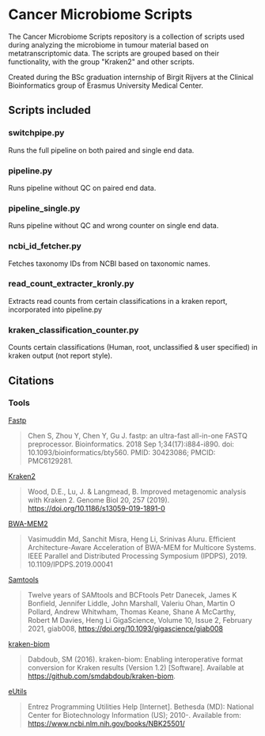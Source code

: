 # Cancer Microbiome Scripts
The Cancer Microbiome Scripts repository is a collection of scripts used during analyzing the microbiome in tumour material based on metatranscriptomic data. 
The scripts are grouped based on their functionality, with the group "Kraken2" and other scripts. 

Created during the BSc graduation internship of Birgit Rijvers at the Clinical Bioinformatics group of Erasmus University Medical Center.

## Scripts included
### switchpipe.py
Runs the full pipeline on both paired and single end data.
### pipeline.py
Runs pipeline without QC on paired end data.
### pipeline_single.py
Runs pipeline without QC and wrong counter on single end data.
### ncbi_id_fetcher.py
Fetches taxonomy IDs from NCBI based on taxonomic names.
### read_count_extracter_kronly.py
Extracts read counts from certain classifications in a kraken report, incorporated into pipeline.py
### kraken_classification_counter.py
Counts certain classifications (Human, root, unclassified & user specified) in kraken output (not report style).

## Citations
### Tools
[Fastp](https://github.com/OpenGene/fastp)
> Chen S, Zhou Y, Chen Y, Gu J. fastp: an ultra-fast all-in-one FASTQ preprocessor. Bioinformatics. 2018 Sep 1;34(17):i884-i890. doi: 10.1093/bioinformatics/bty560. PMID: 30423086; PMCID: PMC6129281.

[Kraken2](https://github.com/DerrickWood/kraken2) 
> Wood, D.E., Lu, J. & Langmead, B. Improved metagenomic analysis with Kraken 2. Genome Biol 20, 257 (2019). https://doi.org/10.1186/s13059-019-1891-0

[BWA-MEM2](https://github.com/bwa-mem2/bwa-mem2)
>Vasimuddin Md, Sanchit Misra, Heng Li, Srinivas Aluru. Efficient Architecture-Aware Acceleration of BWA-MEM for Multicore Systems. IEEE Parallel and Distributed Processing Symposium (IPDPS), 2019. 10.1109/IPDPS.2019.00041

[Samtools](https://www.htslib.org/doc/samtools.html)
>Twelve years of SAMtools and BCFtools
Petr Danecek, James K Bonfield, Jennifer Liddle, John Marshall, Valeriu Ohan, Martin O Pollard, Andrew Whitwham, Thomas Keane, Shane A McCarthy, Robert M Davies, Heng Li
GigaScience, Volume 10, Issue 2, February 2021, giab008, https://doi.org/10.1093/gigascience/giab008

[kraken-biom](https://github.com/smdabdoub/kraken-biom)
> Dabdoub, SM (2016). kraken-biom: Enabling interoperative format conversion for Kraken results (Version 1.2) [Software]. Available at https://github.com/smdabdoub/kraken-biom.

[eUtils](https://www.ncbi.nlm.nih.gov/books/NBK25501/)
>Entrez Programming Utilities Help [Internet]. Bethesda (MD): National Center for Biotechnology Information (US); 2010-. Available from: https://www.ncbi.nlm.nih.gov/books/NBK25501/
